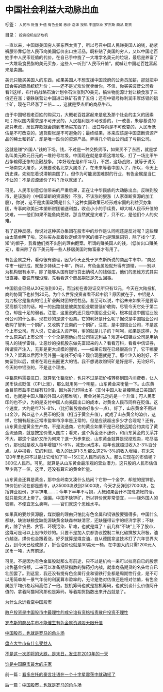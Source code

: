 # 中国社会利益大动脉出血

标签： `人民币` `贬值` `升值` `有色金属` `恶炒` `泡沫` `投机` `中国铝业` `罗杰斯` `商品` `期货` 

目录： `投资投机经济危机`

一直以来，中国嫌美国穷人买东西太贵了，所以号召中国人民赚美国人的钱，勒紧裤腰带靠低估人民币向美国低价出口生活品，既补贴了美国的穷人，又以中国老百姓手中人民币贬值的代价，在自已手中拢了一大堆学名美元的垃圾，最后是养富了一大堆吸食民脂的美元买办，这些人一听到“人民币升值”，就喊让中国老百姓富起来是卖国。



美元只能买美国人的东西，如果美国人不想支援中国政府的公务员加薪，那就把中国会买的商品统统升价；——还不是光涨价就卖给你，不信，你买买波音公司看看?!这样，布什的战略石油计划令石油涨到70美元，搞生物能源计划让粮食涨了三倍还在涨；钢铁联营让中国进口铁矿石贵了五倍；还有中铝号称利润丰厚炼铝的铝土矿，现在已经涨了三倍……，这就是罗杰斯的商品牛市。



由于中国轻视老百姓的购买力，大概老百姓富起来是危及那个社会的主义的因素吧；所以国内需求是不可开发的，人民福利是不可改善的，（一改善，朱容基说的那只老虎，居民存款就会跑到市场买东西了），出口导向是不可改变的，人民币低估是不可改变的，通货膨胀是不可避免的；最终结果，本来应该是中国垄断资源产品的稀土和钨矿，却是唯一跌价的资源产品，弄得几个钨业公司成了亏损公司。



这就是赚“外国人”钱的下场。钱，不过是一种交换货币，如果买不了东西，就是学名叫美元欧元日元的一堆符号垃圾，中国现在就是拿着这堆垃圾，打了一场比甲午战争输得还惨的金融战争。（幸好现在是和平年月，不然，这场战败，就等于说另一场南京大屠杀，大概要改名北京大屠杀了，在未来等着中国人了，所以，今天上历史课，先别忘着说清朝卖国了）。但作为可能发国难财的行业，有色金属是当仁不让的：不是资源涨价了吗？所以就涨了。



可见，人民币刻意低估带来的严重后果，正在让中华民族的大动脉出血。反映到股市，是该涨的（中国垄断的资源股）不涨，不该涨的狠涨（人家垄断资源的加工股），你说，这不是卖国政策是什么？这种卖国政策已经形成牢固的利益买办集团，专事向欧美日本垄断财团输送利益，收点小小的手续费，却大喊人民币升值的灾难，——他们如果不能鱼肉民财，那当然就是灾难了，只不过，是他们个人的灾难。



有了这种反感，你说对这种买办集团在股市中的炒作是认同呢还是反对呢？这些理由太简单明了啦，这些买办拿着钦定经济学家的帽子也是理屈词穷，除了找个“无
知”的帽子，我看他们找不出别的理由翻案。所谓的赚美国人的钱，（低价出口赚美元），看来除了存下美元等一些人移居美国时做富豪才有用了。



有色金属之升，看似很有道理，因为今天正处于罗杰斯所说的商品牛市中，“商品牛市一经形成，就至少持续二十年”，所以，有色金属股就升得有道理，——别以
为机构很有水平，除了能够从国有银行贷出纳税人的钱做庄，他们的思维方式其实很直接。要说有理没理，先看看这个商品期货是怎么回事。



中国铝业已经从20元涨到60元，而当初在香港证交所只有12元，今天在大陆投机商的协同下也扯到20元。为什么世界投资者看不起中铝？原因就在于，中铝是人为刀板它是鱼肉的铝土矿垄断财团的牺牲品，甚至可以说，中铝未来如果不是要承受高额亏损的话，唯一的出路就是被美加铝业联盟低价收购，尽管今天它处于第二位，却是十足的弱者。注意，这里说的还只是中国铝业公司，根本就没中国铝业股份公司的什么事，现在炒的是这个股票。它的利好是什么呢？据说是中国铝业公司收购了智利一个铜矿，又收购了云南的一个铜矿，注意，是中国铝业公司，不是这个上市公司。有人说，它会注入资产啊，爹的就是儿子的？呵呵，如果是这样，为什么原来的上市公司一个个全是圈他向母公司输送利益？难道中国铝业公司是用纳税人的钱学雷锋，让恶炒的投机股东做先富起来的人？看看万科，看看中信证券，所谓资产注入，无非是更大规模的圈钱，——如果它现在已经很高价了，它干嘛要注入？留着以后再注另外圈一笔钱不好吗？现价现圈就是了。那个注入的利好，不妨留到以后，或者在现在去圈更大的钱。我不想说收购铜矿是好是坏，无论好坏，今天的中铝涨的，不是这个理由。



中铝原料需要进口，就算氧化铝涨价，也只不过是把价格转移到国内消费者，让人民币快点贬值（CPI上涨），那么就用另一个明星，山东黄金来衡量一下。山东黄金目前市盈率已经有120倍，因为美元印得太多（支付中国人勒紧腰带出口美国的纸，也就是中国人赚的外国人的那堆钱），黄金对美元走的是一个升值；可人民币印的也不少，为的是支付中国人向美国出口的成本，对黄金人民币同样在贬值。这个速度，大约是年7%-8%，（比打新股收益好象少一点）。好了，山东黄金不用进口金沙，所以这个人民币的贬值（相当于黄金升值），就成了山东黄金的溢价，这样，它拥有超出正常市盈率市净率是正常的。但是应该超出多少才合理呢？还有，山东黄金是黄金生产商，不是流通商，它的黄金如果不是已经按远期合约卖给了黄金流通商，就是按定价缴入国库；看来，这个黄金涨不涨价，和山东黄金的关系并不大，那这个溢价又所为何来？退一万步来说，山东黄金就算是现挖现卖，吃尽溢价，那也就是收入每年增加7%-8%，减去cpi成本，每年也就超过收入2-3%百分点。从中报看，它的利润、收入的比是1:3.5;那么这2%-3%的收入增幅，在未来120年里也只不过是让它增加了10－15亿元人民币的收入。那么它现在的市值呢？300亿人民币。可见，就算是从山东黄金最乐观的营业潜力，这只股的人民币估值至少高了一倍，这里，还没有算它的黄金贮量。



山东黄金还算是黄金，那中金岭南又凑什么热闹？它带一个金字，却挖的是锌铅，锌价铅价现在都是熊市，从35000块跌到25000块，今天才反弹到27000块，包括锌业股份，罗平锌电……；今年下半年不亏损，大概如果会计不加班造帐的话，就只能央求上帝了。偏偏，中国不缺锌矿，所以锌价就非常便宜，——赚外国人的钱嘛，不便宜怎么卖啊，——官们就这个思维水平。



如果真的要炒资源股，煤炭股的理由只怕比有色金属和钢铁股要强得多。中国什么都缺，缺油缺粮食缺能源缺黄金缺森林缺清官，还缺懂得认字的经济学家；不缺的，除了农民、贪官、环境污染、矿难，也就是煤了！前几样“不缺”上不了股市，这煤可是可以上股市炒炒的。只要不是加入京都协议控制二氧化碳排放太积极，油价越涨，煤价也会跟着涨，好歹就算是煤变油，自从德国拿这技术打了六年世界大战，到今天已经成熟了，折合油价也就是30美元一桶，在中国大约只需1200元人民币一吨，大有前途。



可见，不是因为有色金属股就那么有前途，只不过是机构一来可以拉高自已的股票出售基金份额，二来可以准备期货指数的弹药打内战，就拿商品期货的名头给自已壮胆罢了。到这里，我还没有提有色金属行业和钢铁行业都是周期性行业，是不可以用简单某一景气年份的利润算市盈率的，无论是绝对估值还是相对估值，有色金属股平均价格起码高估了一倍。投机筹码也就是投机筹码，也就别谈什么价值阿升值的，拿着阿猫阿狗那也是筹码，等着期货指数出来开战就是了。



[为什么永远看空中国股市](http://blog.sina.com.cn/s/blog_5563a64d010009pl.html)

[散户投资是中国股市中最理性的成分](../../../2007/8/26/散户投资是中国股市中最理性的投资者.md)[谁有资格指责散户投资不理性](../../../2007/8/26/谁有资格指责散户投资不理性、.md)

[罗杰斯的商品牛市不能催生有色金属资源股无限升值](../../../2007/8/27/中国社会利益大动脉出血.md)

[中国股市，也就是罗马的角斗场](../../../2007/8/28/中国股市，也就是罗马的角斗场.md)

[盘点大牛市有什么受益人](../../../2007/8/28/盘点股市有什么受益人.md)

[不是这一次即将的大跌，是末日，发生在2010年的一天](../../../2007/8/28/不是这一次即将的大跌，是末日，发生在2010年的一天.md)

[谁是中国股市最大的庄家](../../../2007/8/30/谁是中国股市最大的庄家.md)

前一篇：[看多庄托的豪言壮语在一个十字星震荡中就动摇了](../../../2007/8/27/看多庄托的豪言壮语在一个十字星震荡中就动摇了.md)

后一篇：[中国股市，也就是罗马的角斗场](../../../2007/8/28/中国股市，也就是罗马的角斗场.md)
